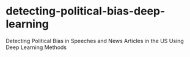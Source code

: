 # detecting-political-bias-deep-learning
Detecting Political Bias in Speeches and News Articles in the US Using Deep Learning Methods 
